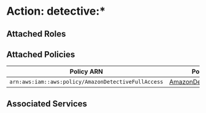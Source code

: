 # Action: detective:*

## Attached Roles

## Attached Policies

| Policy ARN | Policy Name |
|------------|-------------|
| `arn:aws:iam::aws:policy/AmazonDetectiveFullAccess` | [AmazonDetectiveFullAccess](../policies.md#amazondetectivefullaccess) |

## Associated Services

